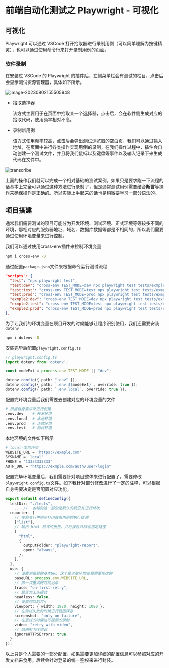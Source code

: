 # 前端自动化测试之 Playwright - 可视化

## 可视化

Playwright 可以通过 VSCode 打开拾取器进行录制用例（可以简单理解为按键精灵），也可以通过使用命令行来打开录制用例的页面。

### 软件录制

在安装过 VSCode 的 Playwright 的插件后，左侧菜单栏会有测试的栏目，点击后会显示测试资源管理器，具体如下所示。

![image-20230802155505948](https://oss.oh-undefined.com/image-20230802155505948.png)

- 拾取选择器

  该方式主要用于在页面中拾取某一个选择器，点击后，会在软件侧生成对应的拾取代码，使用频率相对不高。

- 录制新用例

  该方式使用频率较高，点击后会弹出测试浏览器的空白页，我们可以通过输入地址，在页面中进行各类操作实现用例的录制，在我们操作过程中，插件会自动创建一个测试文件，并且将我们鼠标以及键盘等事件以及输入记录下来生成代码在文件中。

![transcribe](https://oss.oh-undefined.com/transcribe.gif)

上面的操作我们就可以完成一个相对基础的测试案例。如果只是要求跑一下流程的话基本上完全可以通过这种方法进行录制了，但是通常测试用例需要结合**断言**等操作来确保操作是正确的。所以实际上手起来的话也是稍微要学习一部分语法的。

## 项目搭建

通常我们需要测试的项目可能分为开发环境、测试环境、正式环境等等较多不同的环境，那相对应的服务器地址、域名、数据库数据等都是不相同的，所以我们需要通过使用环境变量来进行控制。

我们可以通过使用cross-env插件来控制环境变量

```sh
npm i cross-env -D
```

通过配置`package.json`文件来根据命令运行测试流程

```json
"scripts": {
  "test": "npx playwright test",
  "test:dev": "cross-env TEST_MODE=dev npx playwright test tests/exmple1",
  "test:test": "cross-env TEST_MODE=test npx playwright test tests/exmple1",
  "test:prod": "cross-env TEST_MODE=prod npx playwright test tests/exmple1",
  "exmple2:dev": "cross-env TEST_MODE=dev npx playwright test tests/exmple2",
  "exmple2:test": "cross-env TEST_MODE=test npx playwright test tests/exmple2",
  "exmple2:prod": "cross-env TEST_MODE=prod npx playwright test tests/exmple2"
},
```

为了让我们的环境变量在项目开发的时候能够让程序识别使用，我们还需要安装`dotenv`

```sh
npm i dotenv -D
```

安装完毕后配置`playwright.config.ts`

```ts
// playwright.config.ts
import dotenv from 'dotenv';

const modeExt = process.env.TEST_MODE || "dev";

dotenv.config({ path: ".env" });
dotenv.config({ path: `.env.${modeExt}`, override: true });
dotenv.config({ path: `.env.local`, override: true });
```

配置完环境变量后我们需要去创建对应的环境变量的文件

```sh
# 根据自身需求来进行创建
.env.dev    # 开发环境
.env.local  # 本地环境
.env.prod   # 正式环境
.env.test   # 测试环境
```

本地环境的文件如下所示

```sh
# local-本地环境
WEBSITE_URL = 'https://exmple.com'
SYSNAME = 'local'
PHONE = '13333333333'
AUTH_URL = "https://exmple.com/auth/user/login"
```

配置完毕环境变量后，我们需要针对项目整体来进行配置了。需要修改`playwright.config.ts`文件。如下我针对部分修改进行了一定的注释，可以根据自身需要决定是否配置对应功能。

```ts
export default defineConfig({
  testDir: "./tests",
 	... //  省略的这一部分是默认的我没有进行修改
  reporter: [
    // 在命令行中同步打印每条用例的执行结果
    ["list"],
    // 输出 html 格式的报告，并将报告归档与指定路径
    [
      "html",
      {
        outputFolder: "playwright-report",
        open: "always",
      },
    ],
  ],
  use: {
    // 设置浏览器的基本URL 这个是读取环境变量需要修改的
    baseURL: process.env.WEBSITE_URL,
    // 第一次重试的时候记录
    trace: "on-first-retry",
    // 是否为无头模式
    headless: false,
    // 设置视口的打小
    viewport: { width: 1920, height: 1080 },
    // 在测试失败的时候进行截图保存
    screenshot: "only-on-failure",
    // 在重试的时候进行视频的录制
    video: "retry-with-video",
    // 忽略HTTPS错误
    ignoreHTTPSErrors: true,
  }
});

```

以上只是个人需要的一部分配置，如果需要更加详细的配置信息可以参照对应的开发文档来食用。后续会针对登录的统一鉴权来进行封装。
